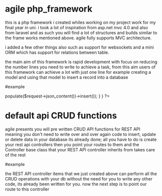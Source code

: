 # agile php_framework

this is a php framework i created whiles working on my project work for my final year in uni. i took a lot of inspiration from asp.net mvc 4.0  and also from laravel and as such you will find a lot of structures and builds similar to the frame works mentioned above. agile fully supports MVC architecture.

i added a few other things also such as support for websockets and a mini ORM which has support for relations between table.

the main aim of this framework is rapid development with focus on reducing the number lines you need to write to achieve a task, from this aim users of this framework can achieve a lot with just one line for example creating a model and using that model to insert a record into a database

#example

<?php

//creating your item model to insert items into your db

class item extends Model{}

?>

<?php

class items extends Controller{

  public function add_item(Request $request){
  
    Response::json(item::instance()->populate($request->json_content())->insert());
    
  }
  
}

?> 

# default api CRUD functions
agile presents you will pre written CRUD API functions for REST API meaning you don't need to write over and over again code to insert, update or delete data in your database its already done; all you have to do is create your rest api controllers then you point your routes to them and the Controller base class that your REST API controller inherits from takes care of the rest

#example

<?php

//REST API controller

class items extends Controller{

	public function __construct(){
		
		//specify the name of the model you want to bind to this controller
		
		parent::__construct("item");
		
		}
		
	}
	
}
?>

the REST API controller items that we just created above can perform all the CRUD operations with your db without the need for you to write any other code, its already been written for you. now the next step is to point our route to this controller

<?php

class RouteFactory {

    public function __construct(){
    
        //http routes
        
        //register route follow to an base url
        
        Route::base("api");
        
        //items routes
        
        Route::post("api/item","items", "add");
        
        Route::get("api/item/:id","items", "get");
        
        Route::get("api/items","items", "lyst");
        
        Route::put("api/item","items", "update");
        
        Route::delete("api/item/:id","item", "delete");
      }
      
    }
    
  }
  
  now your REST API controller is ready to respond to REST API calls and also perform CRUD operations with the data it receives from those calls;
  
  
#connecting to a database
currently agile has support only for mysql and postgres, looking to add support for MSSQL. to connect to database you will need to provide these details in the config.json file which you in the config folder, DB_TYPE, HOST_NAME, DB_USER, DB_PASSWORD and DB_NAME
  
  
#example
"server": {
  
        "DB_TYPE":"mysql",
        
        "HOST_NAME" : "localhost",
        
        "DB_USER" : "root",
        
        "DB_PASS" : "",
        
        "DB_NAME":"test_db",
        
        "HOST_URL" : "http://localhost/agile",
        
        "DOMAIN_NAME" : "http://localhost/agile",
        
        "DIGEST":"9015432640eb37b1f1343ef387cd3e89d6dbc48b38a1e3a9e5fb8d2543ef770207afcd50063900de672a96d9f45129ab8fc7d91f9267bb8178bda1b400a6688f",
        
        "ADMIN_EMAIL":"admin@gmail.com",
        
        "PORT": 1250,
        
        "ENCRYPT" : false
        
    }
